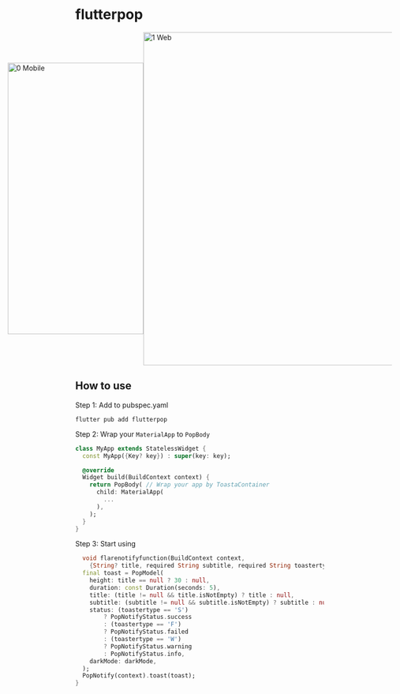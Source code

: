 # flutterpop
<div style="display: flex; justify-content: center; align-items: center;">
    <img width="275" height="550" alt="0 Mobile" src="https://github.com/Moeed366/flutterpop/assets/101408316/2e051766-73c6-4fb3-92c2-99331ae8a2de">
      <img width="675" alt="1 Web" src="https://github.com/Moeed366/flutterpop/assets/101408316/3eb9396a-aa60-48f1-9fba-9136e0f99e77">
</div>



## How to use

Step 1: Add to pubspec.yaml

```
flutter pub add flutterpop
```

Step 2: Wrap your `MaterialApp` to `PopBody`

```dart
class MyApp extends StatelessWidget {
  const MyApp({Key? key}) : super(key: key);

  @override
  Widget build(BuildContext context) {
    return PopBody( // Wrap your app by ToastaContainer
      child: MaterialApp(
        ...
      ),
    );
  }
}
```

Step 3: Start using

```dart
  void flarenotifyfunction(BuildContext context,
    {String? title, required String subtitle, required String toastertype}) {
  final toast = PopModel(
    height: title == null ? 30 : null,
    duration: const Duration(seconds: 5),
    title: (title != null && title.isNotEmpty) ? title : null,
    subtitle: (subtitle != null && subtitle.isNotEmpty) ? subtitle : null,
    status: (toastertype == 'S')
        ? PopNotifyStatus.success
        : (toastertype == 'F')
        ? PopNotifyStatus.failed
        : (toastertype == 'W')
        ? PopNotifyStatus.warning
        : PopNotifyStatus.info,
    darkMode: darkMode,
  );
  PopNotify(context).toast(toast);
}
```
